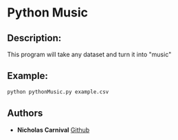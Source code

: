 # Python Music

## Description:
This program will take any dataset and turn it into "music" 

## Example:
```bash
python pythonMusic.py example.csv
```

## Authors

* **Nicholas Carnival** [Github](https://github.com/ncarn2)

